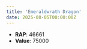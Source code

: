 ```yaml
---
title: 'Emeraldwrath Dragon'
date: 2025-08-05T00:00:00Z
---
```

- **RAP**: 46661
- **Value**: 75000
